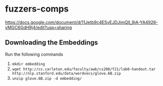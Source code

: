 # fuzzers-comps
https://docs.google.com/document/d/11Jetb9c4ESyEJDJimQIl_9iA-YA4926-yMGC6GdH9j4/edit?usp=sharing

## Downloading the Embeddings
Run the following commands
1. `mkdir embedding`
2. `wget http://cs.carleton.edu/faculty/awb/cs208/f21/lab0-handout.tar http://nlp.stanford.edu/data/wordvecs/glove.6B.zip`
3. `unzip glove.6B.zip -d embedding/`